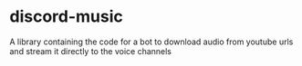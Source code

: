 # discord-music
A library containing the code for a bot to download audio from youtube urls and stream it directly to the voice channels
